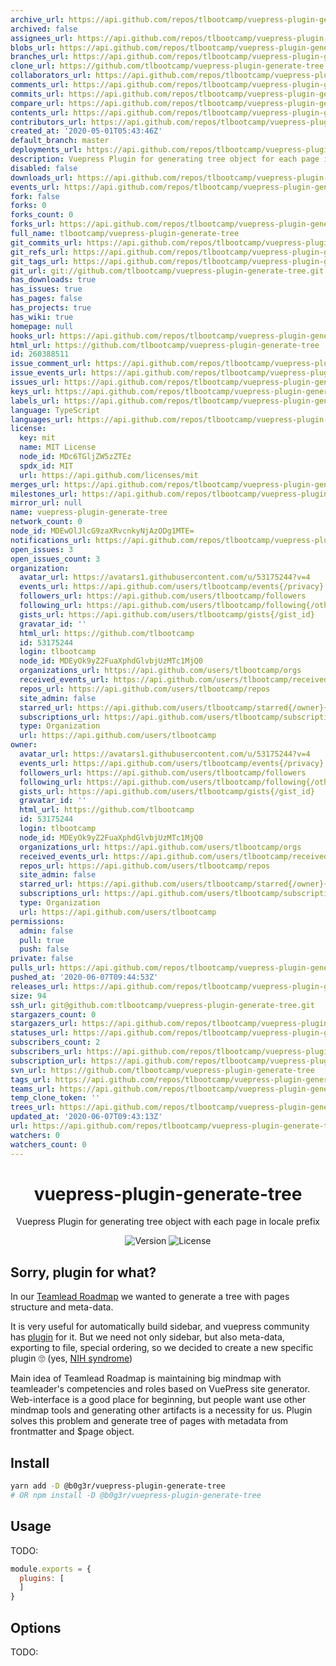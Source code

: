 ```yaml
---
archive_url: https://api.github.com/repos/tlbootcamp/vuepress-plugin-generate-tree/{archive_format}{/ref}
archived: false
assignees_url: https://api.github.com/repos/tlbootcamp/vuepress-plugin-generate-tree/assignees{/user}
blobs_url: https://api.github.com/repos/tlbootcamp/vuepress-plugin-generate-tree/git/blobs{/sha}
branches_url: https://api.github.com/repos/tlbootcamp/vuepress-plugin-generate-tree/branches{/branch}
clone_url: https://github.com/tlbootcamp/vuepress-plugin-generate-tree.git
collaborators_url: https://api.github.com/repos/tlbootcamp/vuepress-plugin-generate-tree/collaborators{/collaborator}
comments_url: https://api.github.com/repos/tlbootcamp/vuepress-plugin-generate-tree/comments{/number}
commits_url: https://api.github.com/repos/tlbootcamp/vuepress-plugin-generate-tree/commits{/sha}
compare_url: https://api.github.com/repos/tlbootcamp/vuepress-plugin-generate-tree/compare/{base}...{head}
contents_url: https://api.github.com/repos/tlbootcamp/vuepress-plugin-generate-tree/contents/{+path}
contributors_url: https://api.github.com/repos/tlbootcamp/vuepress-plugin-generate-tree/contributors
created_at: '2020-05-01T05:43:46Z'
default_branch: master
deployments_url: https://api.github.com/repos/tlbootcamp/vuepress-plugin-generate-tree/deployments
description: Vuepress Plugin for generating tree object for each page in locale prefix
disabled: false
downloads_url: https://api.github.com/repos/tlbootcamp/vuepress-plugin-generate-tree/downloads
events_url: https://api.github.com/repos/tlbootcamp/vuepress-plugin-generate-tree/events
fork: false
forks: 0
forks_count: 0
forks_url: https://api.github.com/repos/tlbootcamp/vuepress-plugin-generate-tree/forks
full_name: tlbootcamp/vuepress-plugin-generate-tree
git_commits_url: https://api.github.com/repos/tlbootcamp/vuepress-plugin-generate-tree/git/commits{/sha}
git_refs_url: https://api.github.com/repos/tlbootcamp/vuepress-plugin-generate-tree/git/refs{/sha}
git_tags_url: https://api.github.com/repos/tlbootcamp/vuepress-plugin-generate-tree/git/tags{/sha}
git_url: git://github.com/tlbootcamp/vuepress-plugin-generate-tree.git
has_downloads: true
has_issues: true
has_pages: false
has_projects: true
has_wiki: true
homepage: null
hooks_url: https://api.github.com/repos/tlbootcamp/vuepress-plugin-generate-tree/hooks
html_url: https://github.com/tlbootcamp/vuepress-plugin-generate-tree
id: 260388511
issue_comment_url: https://api.github.com/repos/tlbootcamp/vuepress-plugin-generate-tree/issues/comments{/number}
issue_events_url: https://api.github.com/repos/tlbootcamp/vuepress-plugin-generate-tree/issues/events{/number}
issues_url: https://api.github.com/repos/tlbootcamp/vuepress-plugin-generate-tree/issues{/number}
keys_url: https://api.github.com/repos/tlbootcamp/vuepress-plugin-generate-tree/keys{/key_id}
labels_url: https://api.github.com/repos/tlbootcamp/vuepress-plugin-generate-tree/labels{/name}
language: TypeScript
languages_url: https://api.github.com/repos/tlbootcamp/vuepress-plugin-generate-tree/languages
license:
  key: mit
  name: MIT License
  node_id: MDc6TGljZW5zZTEz
  spdx_id: MIT
  url: https://api.github.com/licenses/mit
merges_url: https://api.github.com/repos/tlbootcamp/vuepress-plugin-generate-tree/merges
milestones_url: https://api.github.com/repos/tlbootcamp/vuepress-plugin-generate-tree/milestones{/number}
mirror_url: null
name: vuepress-plugin-generate-tree
network_count: 0
node_id: MDEwOlJlcG9zaXRvcnkyNjAzODg1MTE=
notifications_url: https://api.github.com/repos/tlbootcamp/vuepress-plugin-generate-tree/notifications{?since,all,participating}
open_issues: 3
open_issues_count: 3
organization:
  avatar_url: https://avatars1.githubusercontent.com/u/53175244?v=4
  events_url: https://api.github.com/users/tlbootcamp/events{/privacy}
  followers_url: https://api.github.com/users/tlbootcamp/followers
  following_url: https://api.github.com/users/tlbootcamp/following{/other_user}
  gists_url: https://api.github.com/users/tlbootcamp/gists{/gist_id}
  gravatar_id: ''
  html_url: https://github.com/tlbootcamp
  id: 53175244
  login: tlbootcamp
  node_id: MDEyOk9yZ2FuaXphdGlvbjUzMTc1MjQ0
  organizations_url: https://api.github.com/users/tlbootcamp/orgs
  received_events_url: https://api.github.com/users/tlbootcamp/received_events
  repos_url: https://api.github.com/users/tlbootcamp/repos
  site_admin: false
  starred_url: https://api.github.com/users/tlbootcamp/starred{/owner}{/repo}
  subscriptions_url: https://api.github.com/users/tlbootcamp/subscriptions
  type: Organization
  url: https://api.github.com/users/tlbootcamp
owner:
  avatar_url: https://avatars1.githubusercontent.com/u/53175244?v=4
  events_url: https://api.github.com/users/tlbootcamp/events{/privacy}
  followers_url: https://api.github.com/users/tlbootcamp/followers
  following_url: https://api.github.com/users/tlbootcamp/following{/other_user}
  gists_url: https://api.github.com/users/tlbootcamp/gists{/gist_id}
  gravatar_id: ''
  html_url: https://github.com/tlbootcamp
  id: 53175244
  login: tlbootcamp
  node_id: MDEyOk9yZ2FuaXphdGlvbjUzMTc1MjQ0
  organizations_url: https://api.github.com/users/tlbootcamp/orgs
  received_events_url: https://api.github.com/users/tlbootcamp/received_events
  repos_url: https://api.github.com/users/tlbootcamp/repos
  site_admin: false
  starred_url: https://api.github.com/users/tlbootcamp/starred{/owner}{/repo}
  subscriptions_url: https://api.github.com/users/tlbootcamp/subscriptions
  type: Organization
  url: https://api.github.com/users/tlbootcamp
permissions:
  admin: false
  pull: true
  push: false
private: false
pulls_url: https://api.github.com/repos/tlbootcamp/vuepress-plugin-generate-tree/pulls{/number}
pushed_at: '2020-06-07T09:44:53Z'
releases_url: https://api.github.com/repos/tlbootcamp/vuepress-plugin-generate-tree/releases{/id}
size: 94
ssh_url: git@github.com:tlbootcamp/vuepress-plugin-generate-tree.git
stargazers_count: 0
stargazers_url: https://api.github.com/repos/tlbootcamp/vuepress-plugin-generate-tree/stargazers
statuses_url: https://api.github.com/repos/tlbootcamp/vuepress-plugin-generate-tree/statuses/{sha}
subscribers_count: 2
subscribers_url: https://api.github.com/repos/tlbootcamp/vuepress-plugin-generate-tree/subscribers
subscription_url: https://api.github.com/repos/tlbootcamp/vuepress-plugin-generate-tree/subscription
svn_url: https://github.com/tlbootcamp/vuepress-plugin-generate-tree
tags_url: https://api.github.com/repos/tlbootcamp/vuepress-plugin-generate-tree/tags
teams_url: https://api.github.com/repos/tlbootcamp/vuepress-plugin-generate-tree/teams
temp_clone_token: ''
trees_url: https://api.github.com/repos/tlbootcamp/vuepress-plugin-generate-tree/git/trees{/sha}
updated_at: '2020-06-07T09:43:13Z'
url: https://api.github.com/repos/tlbootcamp/vuepress-plugin-generate-tree
watchers: 0
watchers_count: 0
---
```


<h1 align="center">vuepress-plugin-generate-tree</h1>
<div align="center">

Vuepress Plugin for generating tree object with each page in locale prefix


![Version](https://img.shields.io/npm/v/@b0g3r/vuepress-plugin-generate-tree?style=flat-square)
![License](https://img.shields.io/npm/l/@b0g3r/vuepress-plugin-generate-tree?style=flat-square)

</div>

## Sorry, plugin for what?
In our [Teamlead Roadmap](https://github.com/tlbootcamp/tlroadmap) we wanted to generate a tree with pages structure and meta-data.

It is very useful for automatically build sidebar, and vuepress community has [plugin](https://github.com/shanyuhai123/vuepress-plugin-auto-sidebar) for it. But we need not only sidebar, but also meta-data, exporting to file, special ordering, so we decided to create a new specific plugin 🙄 (yes, [NIH syndrome](https://en.wikipedia.org/wiki/Not_invented_here))

Main idea of Teamlead Roadmap is maintaining big mindmap with teamleader's competencies and roles based on VuePress site generator. Web-interface is a good place for beginning, but people want use other mindmap tools and generating other artifacts is a necessity for us. Plugin solves this problem and generate tree of pages with metadata from frontmatter and $page object.

## Install

```sh
yarn add -D @b0g3r/vuepress-plugin-generate-tree
# OR npm install -D @b0g3r/vuepress-plugin-generate-tree
```

## Usage
TODO:
```js
module.exports = {
  plugins: [
  ]
}
```

## Options
TODO: